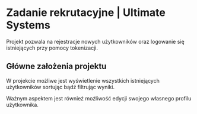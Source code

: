 # Zadanie rekrutacyjne | Ultimate Systems

Projekt pozwala na rejestracje nowych użytkowników oraz logowanie się istniejących przy pomocy tokenizacji.

## Główne założenia projektu

W projekcie możliwe jest wyświetlenie wszystkich istniejących użytkowników sortując bądź filtrując wyniki. 

Ważnym aspektem jest również możliwość edycji swojego własnego profilu użytkownika.
